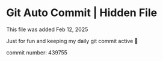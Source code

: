 # Git Auto Commit | Hidden File

This file was added Feb 12, 2025

Just for fun and keeping my daily git commit active 🤪

commit number: 439755
